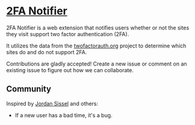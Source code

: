 # [2FA Notifier](https://2fanotifier.org/)

2FA Notifier is a web extension that notifies users
whether or not the sites they visit support 
two factor authentication (2FA).

It utilizes the data from the [twofactorauth.org](https://twofactorauth.org)
project to determine which sites do and do not support 2FA.

Contributions are gladly accepted! Create a new issue or comment
on an existing issue to figure out how we can collaborate.

## Community

Inspired by [Jordan Sissel](https://gist.github.com/jordansissel/3088552) and others:

* If a new user has a bad time, it's a bug.
